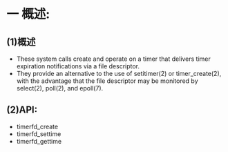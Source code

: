 # 一 概述:
## (1)概述
- These system calls create and operate on a timer that delivers timer expiration notifications via a file descriptor. 
- They provide an alternative to the use of setitimer(2) or timer_create(2), with the advantage that the file descriptor may be monitored by select(2), poll(2), and epoll(7).

## (2)API:
- timerfd_create
- timerfd_settime
- timerfd_gettime

